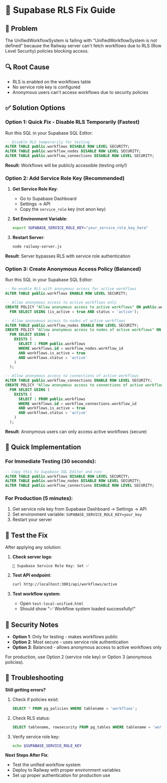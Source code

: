 # 🔧 Supabase RLS Fix Guide

## 🎯 Problem
The UnifiedWorkflowSystem is failing with "UnifiedWorkflowSystem is not defined" because the Railway server can't fetch workflows due to RLS (Row Level Security) policies blocking access.

## 🔍 Root Cause
- RLS is enabled on the workflows table  
- No service role key is configured
- Anonymous users can't access workflows due to security policies

## ✅ Solution Options

### **Option 1: Quick Fix - Disable RLS Temporarily (Fastest)**

Run this SQL in your Supabase SQL Editor:

```sql
-- Disable RLS temporarily for testing
ALTER TABLE public.workflows DISABLE ROW LEVEL SECURITY;
ALTER TABLE public.workflow_nodes DISABLE ROW LEVEL SECURITY; 
ALTER TABLE public.workflow_connections DISABLE ROW LEVEL SECURITY;
```

**Result**: Workflows will be publicly accessible (testing only!)

### **Option 2: Add Service Role Key (Recommended)**

1. **Get Service Role Key**:
   - Go to Supabase Dashboard
   - Settings → API  
   - Copy the `service_role` key (not anon key)

2. **Set Environment Variable**:
   ```bash
   export SUPABASE_SERVICE_ROLE_KEY="your_service_role_key_here"
   ```

3. **Restart Server**:
   ```bash
   node railway-server.js
   ```

**Result**: Server bypasses RLS with service role authentication

### **Option 3: Create Anonymous Access Policy (Balanced)**

Run this SQL in your Supabase SQL Editor:

```sql
-- Re-enable RLS with anonymous access for active workflows
ALTER TABLE public.workflows ENABLE ROW LEVEL SECURITY;

-- Allow anonymous access to active workflows only
CREATE POLICY "Allow anonymous access to active workflows" ON public.workflows
  FOR SELECT USING (is_active = true AND status = 'active');

-- Allow anonymous access to nodes of active workflows
ALTER TABLE public.workflow_nodes ENABLE ROW LEVEL SECURITY;
CREATE POLICY "Allow anonymous access to nodes of active workflows" ON public.workflow_nodes
  FOR SELECT USING (
    EXISTS (
      SELECT 1 FROM public.workflows 
      WHERE workflows.id = workflow_nodes.workflow_id 
      AND workflows.is_active = true 
      AND workflows.status = 'active'
    )
  );

-- Allow anonymous access to connections of active workflows  
ALTER TABLE public.workflow_connections ENABLE ROW LEVEL SECURITY;
CREATE POLICY "Allow anonymous access to connections of active workflows" ON public.workflow_connections
  FOR SELECT USING (
    EXISTS (
      SELECT 1 FROM public.workflows 
      WHERE workflows.id = workflow_connections.workflow_id 
      AND workflows.is_active = true 
      AND workflows.status = 'active'
    )
  );
```

**Result**: Anonymous users can only access active workflows (secure)

## 🚀 Quick Implementation

### **For Immediate Testing (30 seconds)**:
```sql
-- Copy this to Supabase SQL Editor and run:
ALTER TABLE public.workflows DISABLE ROW LEVEL SECURITY;
ALTER TABLE public.workflow_nodes DISABLE ROW LEVEL SECURITY;
ALTER TABLE public.workflow_connections DISABLE ROW LEVEL SECURITY;
```

### **For Production (5 minutes)**:
1. Get service role key from Supabase Dashboard → Settings → API
2. Set environment variable: `SUPABASE_SERVICE_ROLE_KEY=your_key`
3. Restart your server

## 🧪 Test the Fix

After applying any solution:

1. **Check server logs**:
   ```
   🔑 Supabase Service Role Key: Set ✅
   ```

2. **Test API endpoint**:
   ```bash
   curl http://localhost:3001/api/workflows/active
   ```

3. **Test workflow system**:
   - Open `test-local-unified.html`
   - Should show "✅ Workflow system loaded successfully!"

## 🔐 Security Notes

- **Option 1**: Only for testing - makes workflows public
- **Option 2**: Most secure - uses service role authentication  
- **Option 3**: Balanced - allows anonymous access to active workflows only

For production, use Option 2 (service role key) or Option 3 (anonymous policies).

## 🐛 Troubleshooting

**Still getting errors?**

1. Check if policies exist:
   ```sql
   SELECT * FROM pg_policies WHERE tablename = 'workflows';
   ```

2. Check RLS status:
   ```sql
   SELECT tablename, rowsecurity FROM pg_tables WHERE tablename = 'workflows';
   ```

3. Verify service role key:
   ```bash
   echo $SUPABASE_SERVICE_ROLE_KEY
   ```

**Next Steps After Fix**:
- Test the unified workflow system
- Deploy to Railway with proper environment variables
- Set up proper authentication for production use 